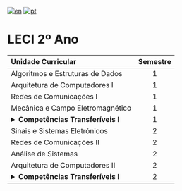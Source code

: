 [![en](https://img.shields.io/badge/lang-en-red.svg)](https://github.com/rubenpeq/LECI-2/blob/main/README.md)
[![pt](https://img.shields.io/badge/lang-pt-green.svg)](https://github.com/rubenpeq/LECI-2/blob/main/README-PT.md)

# LECI 2º Ano

| Unidade Curricular | Semestre |
|        :---        |   :---:  |
| Algoritmos e Estruturas de Dados  |  1  |
| Arquitetura de Computadores I     |  1  |
| Redes de Comunicações I           |  1  |
| Mecânica e Campo Eletromagnético  |  1  |
| <details><summary>**Competências Transferíveis I**</summary> Gestão de Projetos <br /> Economia I <br /> Design Thinking </details> |  1  |
| Sinais e Sistemas Eletrónicos     |  2  |
| Redes de Comunicações II          |  2  |
| Análise de Sistemas               |  2  |
| Arquitetura de Computadores II    |  2  |
| <details><summary>**Competências Transferíveis I**</summary> Option I <br /> Option II <br /> Option III </details> |  2  |

</details>